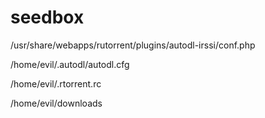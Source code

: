 # seedbox
/usr/share/webapps/rutorrent/plugins/autodl-irssi/conf.php

/home/evil/.autodl/autodl.cfg

/home/evil/.rtorrent.rc

/home/evil/downloads

